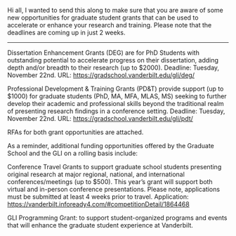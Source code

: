 Hi all, I wanted to send this along to make sure that you are aware of some new opportunities for graduate student grants that can be used to accelerate or enhance your research and training.  Please note that the deadlines are coming up in just 2 weeks. 
 
----------
 
Dissertation Enhancement Grants (DEG) are for PhD Students with outstanding potential to accelerate progress on their dissertation, adding depth and/or breadth to their research (up to $2000). Deadline: Tuesday, November 22nd.
URL: https://gradschool.vanderbilt.edu/gli/deg/
 
Professional Development & Training Grants (PD&T) provide support (up to $1000) for graduate students (PhD, MA, MFA, MLAS, MS) seeking to further develop their academic and professional skills beyond the traditional realm of presenting research findings in a conference setting. Deadline: Tuesday, November 22nd.
URL: https://gradschool.vanderbilt.edu/gli/pdt/
 
RFAs for both grant opportunities are attached.
 
As a reminder, additional funding opportunities offered by the Graduate School and the GLI on a rolling basis include:
 
Conference Travel Grants to support graduate school students presenting original research at major regional, national, and international conferences/meetings (up to $500). This year’s grant will support both virtual and in-person conference presentations. Please note, applications must be submitted at least 4 weeks prior to travel.  Application: https://vanderbilt.infoready4.com/#competitionDetail/1864468
 
GLI Programming Grant: to support student-organized programs and events that will enhance the graduate student experience at Vanderbilt.

